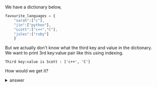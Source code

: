 We have a dictionary below,

```js
favourite_languages = {
    "sarah":["c"],
    "jin":["python"],
    "scott":["c++","C"],
    "jules":["ruby"]
    }
```

But we actually don't know what the third key and value in the dictionary. We want to print 3rd key:value pair like this using indexing.

```
Third key:value is Scott : ['c++', 'C']
```

How would we get it?

<details>

  <summary>answer</summary>

```js
favourite_languages = {
    "sarah":["c"],
    "jin":["python"],
    "scott":["c++","C"],
    "jules":["ruby"]
    }

let thirdKey = Object.keys(favourite_languages)[2];
let thirdValue = favourite_languages[thirdKey];

thirdValue = thirdValue.map(lang => `'${lang}'`);
thirdKey = thirdKey[0].toUpperCase() + thirdKey.slice(1);

console.log(`Third key:value is ${thirdKey} : [${thirdValue}]`);
```
</details>
